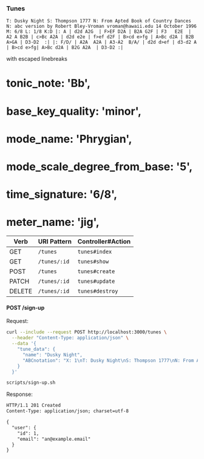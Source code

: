 ### Tunes
`T: Dusky Night
S: Thompson 1777
N: From Apted Book of Country Dances
N: abc version by Robert Bley-Vroman vroman@hawaii.edu 14 October 1996
M: 6/8
L: 1/8
K:D
|: A | d2d A2G  | F>EF D2A | B2A G2F | F3   E2E  |
       A2 A B2B | c>Bc A2A | d2d e2e | f>ef d2F |
      B>cd e>fg | A>Bc d2A | B2B A>GA | D3-D2  :|
|: F/D/ | A2A  A2A | A3-A2  B/A/ | d2d d>ef | d3-d2 A |
          B>cd e>fg| A>Bc d2A | B2G A2A  | D3-D2 :|`
          
with escaped linebreaks


# tonic_note: 'Bb',
# base_key_quality: 'minor',
# mode_name: 'Phrygian',
# mode_scale_degree_from_base: '5',
# time_signature: '6/8',
# meter_name: 'jig',

| Verb   | URI Pattern            | Controller#Action |
|--------|------------------------|-------------------|
| GET    | `/tunes`               | `tunes#index`     |
| GET    | `/tunes/:id`           | `tunes#show`      |
| POST   | `/tunes`               | `tunes#create`    |
| PATCH  | `/tunes/:id`           | `tunes#update`    |
| DELETE | `/tunes/:id`           | `tunes#destroy`   |

#### POST /sign-up

Request:

```sh
curl --include --request POST http://localhost:3000/tunes \
  --header "Content-Type: application/json" \
  --data '{
    "tune_data": {
      "name": "Dusky Night",
      "ABCnotation": "X: 1\nT: Dusky Night\nS: Thompson 1777\nN: From Apted Book of Country Dances\nN: abc version by Robert Bley-Vroman vroman@hawaii.edu 14 October 1996\nM: 6/8\nL: 1/8\nK:D\n|: A | d2d A2G  | F>EF D2A | B2A G2F | F3   E2E  |\n       A2 A B2B | c>Bc A2A | d2d e2e | f>ef d2F |\n      B>cd e>fg | A>Bc d2A | B2B A>GA | D3-D2  :|\n|: F/D/ | A2A  A2A | A3-A2  B/A/ | d2d d>ef | d3-d2 A |\nB>cd e>fg| A>Bc d2A | B2G A2A  | D3-D2 :|"
    }
  }'
```

```sh
scripts/sign-up.sh
```

Response:

```md
HTTP/1.1 201 Created
Content-Type: application/json; charset=utf-8

{
  "user": {
    "id": 1,
    "email": "an@example.email"
  }
}
```
